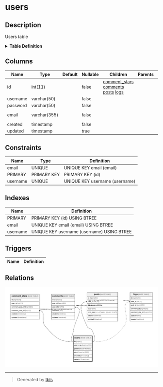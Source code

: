 # users

## Description

Users table
<details>
<summary><strong>Table Definition</strong></summary>

```sql
CREATE TABLE `users` (
  `id` int(11) NOT NULL AUTO_INCREMENT,
  `username` varchar(50) NOT NULL,
  `password` varchar(50) NOT NULL,
  `email` varchar(355) NOT NULL COMMENT 'ex. user@example.com',
  `created` timestamp NOT NULL,
  `updated` timestamp NULL DEFAULT NULL,
  PRIMARY KEY (`id`),
  UNIQUE KEY `username` (`username`),
  UNIQUE KEY `email` (`email`)
) ENGINE=InnoDB DEFAULT CHARSET=utf8mb4 COLLATE=utf8mb4_0900_ai_ci COMMENT='Users table'
```

</details>


## Columns

| Name | Type | Default | Nullable | Children | Parents | Comment |
| ---- | ---- | ------- | -------- | -------- | ------- | ------- |
| id | int(11) |  | false | [comment_stars](comment_stars.md) [comments](comments.md) [posts](posts.md) [logs](logs.md) |  |  |
| username | varchar(50) |  | false |  |  |  |
| password | varchar(50) |  | false |  |  |  |
| email | varchar(355) |  | false |  |  | ex. user@example.com |
| created | timestamp |  | false |  |  |  |
| updated | timestamp |  | true |  |  |  |

## Constraints

| Name | Type | Definition |
| ---- | ---- | ---------- |
| email | UNIQUE | UNIQUE KEY email (email) |
| PRIMARY | PRIMARY KEY | PRIMARY KEY (id) |
| username | UNIQUE | UNIQUE KEY username (username) |

## Indexes

| Name | Definition |
| ---- | ---------- |
| PRIMARY | PRIMARY KEY (id) USING BTREE |
| email | UNIQUE KEY email (email) USING BTREE |
| username | UNIQUE KEY username (username) USING BTREE |

## Triggers

| Name | Definition |
| ---- | ---------- |

## Relations

![er](users.png)

---

> Generated by [tbls](https://github.com/k1LoW/tbls)